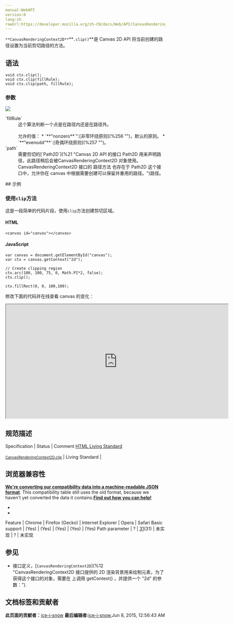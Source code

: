 ```yaml
---
manual:WebAPI
version:0
lang:zh
rawUrl:https://developer.mozilla.org/zh-CN/docs/Web/API/CanvasRenderingContext2D/clip
---
```






`**CanvasRenderingContext2D**`**`.clip()`**是 Canvas 2D API 将当前创建的路径设置为当前剪切路径的方法。


## 语法<a name="语法"></a>

```
void ctx.clip();
void ctx.clip(fillRule);
void ctx.clip(path, fillRule);

```

### 参数<a name="参数"></a>


![](%325.png "")

<dl><dt id=''>`fillRule`</dt><dd>这个算法判断一个点是在路径内还是在路径外。<br></br>允许的值：
* `**&quot;nonzero**`&quot;:[非零环绕原则](%256 "")，默认的原则。
* `**&quot;evenodd&quot;**`:[奇偶环绕原则](%257 "")。
</dd><dt id=''>`path`</dt><dd>需要剪切的[`Path2D`](%21 "Canvas 2D API 的接口 Path2D 用来声明路径，此路径稍后会被CanvasRenderingContext2D 对象使用。CanvasRenderingContext2D 接口的 路径方法 也存在于 Path2D 这个接口中，允许你在 canvas 中根据需要创建可以保留并重用的路径。")路径。</dd></dl>
## 示例<a name="示例"></a>

### 使用`clip`方法<a name="使用_clip_方法"></a>


这是一段简单的代码片段，使用`clip`方法创建剪切区域。


#### HTML<a name="HTML"></a>

```
<canvas id="canvas"></canvas>
```

#### JavaScript<a name="JavaScript"></a>

```
var canvas = document.getElementById("canvas");
var ctx = canvas.getContext("2d");

// Create clipping region
ctx.arc(100, 100, 75, 0, Math.PI*2, false);
ctx.clip();

ctx.fillRect(0, 0, 100,100); 

```


修改下面的代码并在线查看 canvas 的变化：



<iframe src='https://mdn.mozillademos.org/zh-CN/docs/Web/API/CanvasRenderingContext2D/clip$samples/Playable_code?revision=813545' width='700' height='360'></iframe>



## 规范描述<a name="规范描述"></a>
Specification | Status | Comment 
[HTML Living Standard<br></br><small>CanvasRenderingContext2D.clip</small>](%23692 "") | Living Standard |  


## 浏览器兼容性<a name="浏览器兼容性"></a>


**[We&#39;re converting our compatibility data into a machine-readable JSON format](%3344 "")**. This compatibility table still uses the old format, because we haven&#39;t yet converted the data it contains.**[Find out how you can help!](%3392 "")**


* 
* 
Feature | Chrome | Firefox (Gecko) | Internet Explorer | Opera | Safari 
Basic support | (Yes) | (Yes) | (Yes) | (Yes) | (Yes) 
Path parameter | ? | [31](%4423 "Released on 2014-07-22.")(31) | 未实现 | ? | 未实现 




## 参见<a name="参见"></a>

* 接口定义，[`CanvasRenderingContext2D`](%12 "CanvasRenderingContext2D 接口提供的 2D 渲染背景用来绘制<canvas>元素，为了获得这个接口的对象，需要在 <canvas> 上调用 getContext() ，并提供一个 "2d" 的参数：").



## 文档标签和贡献者
**此页面的贡献者：**[ice-i-snow](%4741 "")
**最后编辑者:**[ice-i-snow](%4741 ""),<time>Jun 8, 2015, 12:56:43 AM</time>


